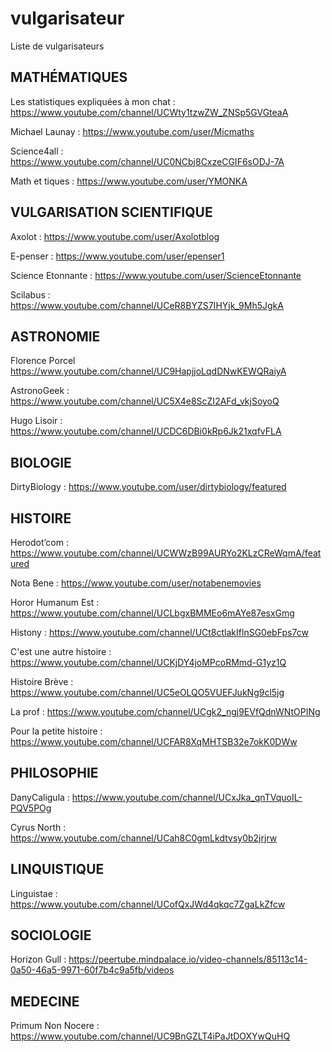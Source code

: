 # vulgarisateur
Liste de vulgarisateurs

## MATHÉMATIQUES
Les statistiques expliquées à mon chat : https://www.youtube.com/channel/UCWty1tzwZW_ZNSp5GVGteaA 

Michael Launay : https://www.youtube.com/user/Micmaths 

Science4all : https://www.youtube.com/channel/UC0NCbj8CxzeCGIF6sODJ-7A 

Math et tiques : https://www.youtube.com/user/YMONKA 

## VULGARISATION SCIENTIFIQUE
Axolot : https://www.youtube.com/user/Axolotblog 

E-penser : https://www.youtube.com/user/epenser1 

Science Etonnante : https://www.youtube.com/user/ScienceEtonnante 

Scilabus : https://www.youtube.com/channel/UCeR8BYZS7IHYjk_9Mh5JgkA

## ASTRONOMIE
Florence Porcel  https://www.youtube.com/channel/UC9HapjjoLqdDNwKEWQRaiyA

AstronoGeek : https://www.youtube.com/channel/UC5X4e8ScZI2AFd_vkjSoyoQ

Hugo Lisoir : https://www.youtube.com/channel/UCDC6DBi0kRp6Jk21xqfvFLA

## BIOLOGIE
DirtyBiology : https://www.youtube.com/user/dirtybiology/featured

## HISTOIRE
Herodot’com : https://www.youtube.com/channel/UCWWzB99AURYo2KLzCReWqmA/featured

Nota Bene : https://www.youtube.com/user/notabenemovies

Horor Humanum Est : https://www.youtube.com/channel/UCLbgxBMMEo6mAYe87esxGmg

Histony : https://www.youtube.com/channel/UCt8ctlakIflnSG0ebFps7cw

C'est une autre histoire : https://www.youtube.com/channel/UCKjDY4joMPcoRMmd-G1yz1Q

Histoire Brève : https://www.youtube.com/channel/UC5eOLQO5VUEFJukNg9cl5jg

La prof : https://www.youtube.com/channel/UCgk2_ngj9EVfQdnWNtOPINg

Pour la petite histoire : https://www.youtube.com/channel/UCFAR8XqMHTSB32e7okK0DWw

## PHILOSOPHIE
DanyCaligula : https://www.youtube.com/channel/UCxJka_qnTVquoIL-PQV5POg

Cyrus North : https://www.youtube.com/channel/UCah8C0gmLkdtvsy0b2jrjrw

## LINQUISTIQUE
Linguistae : https://www.youtube.com/channel/UCofQxJWd4qkqc7ZgaLkZfcw

## SOCIOLOGIE
Horizon Gull : https://peertube.mindpalace.io/video-channels/85113c14-0a50-46a5-9971-60f7b4c9a5fb/videos

## MEDECINE
Primum Non Nocere : https://www.youtube.com/channel/UC9BnGZLT4iPaJtDOXYwQuHQ
